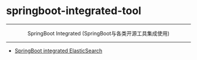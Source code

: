 # springboot-integrated-tool

---


<center>SpringBoot Integrated (SpringBoot与各类开源工具集成使用)</center>  


---


- [SpringBoot integrated ElasticSearch](https://github.com/Lotharing/springboot-integrated-tool/blob/master/springboot-elasticsearch/READEME.md)
